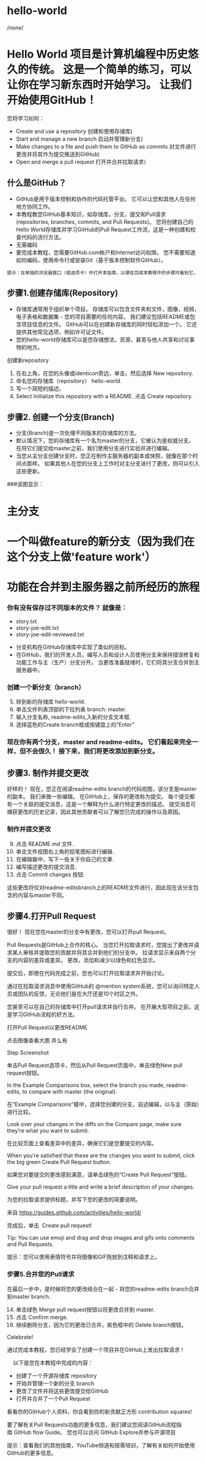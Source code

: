# hello-world
/*none*/
# Hello World 项目是计算机编程中历史悠久的传统。 这是一个简单的练习，可以让你在学习新东西时开始学习。 让我们开始使用GitHub！
您将学习如何：
+ Create and use a repository 创建和使用存储库)
+ Start and manage a new branch 启动并管理新分支)
+ Make changes to a file and push them to GitHub as commits 对文件进行更改并将其作为提交推送到GitHub)
+ Open and merge a pull request  打开并合并拉取请求）



## 什么是GitHub？
+ GitHub是用于版本控制和协作的代码托管平台。 它可以让您和其他人在任何地方协同工作。
+ 本教程教您GitHub基本知识，如存储库，分支，提交和Pull请求(repositories, branches, commits, and Pull Requests)。 您将创建自己的Hello World存储库并学习GitHub的Pull Request工作流，这是一种创建和检查代码的流行方法。
+ 无需编码
+ 要完成本教程，您需要GitHub.com帐户和Internet访问权限。 您不需要知道如何编码，使用命令行或安装Git（基于版本控制软件GitHub）。

```
提示：在单独的浏览器窗口（或选项卡）中打开本指南，以便在完成本教程中的步骤时看到它。
```




## 步骤1.创建存储库(Repository)
 - 存储库通常用于组织单个项目。 存储库可以包含文件夹和文件，图像，视频，电子表格和数据集 - 您的项目需要的任何内容。 我们建议包括README或包含项目信息的文件。 GitHub可以在创建新存储库的同时轻松添加一个。 它还提供其他常见选项，例如许可证文件。
 - 您的hello-world存储库可以是您存储想法，资源，甚至与他人共享和讨论事物的地方。

 创建新repository
 1. 在右上角，在您的头像或identicon旁边，单击，然后选择 New repository.
 2. 命名您的存储库（repository） hello-world.
 3. 写一个简短的描述。
 4. Select Initialize this repository with a README.
 点击 Create repository. 


## 步骤2. 创建一个分支(Branch)
+ 分支(Branch)是一次处理不同版本的存储库的方法。
+ 默认情况下，您的存储库有一个名为master的分支，它被认为是权威分支。 在将它们提交给master之前，我们使用分支进行实验并进行编辑。
+ 当您从主分支创建分支时，您正在制作主服务器的副本或快照，就像在那个时间点那样。 如果其他人在您的分支上工作时对主分支进行了更改，则可以引入这些更新。

###该图显示：
# 主分支
# 一个叫做feature的新分支（因为我们在这个分支上做'feature work'）
# 功能在合并到主服务器之前所经历的旅程



### 你有没有保存过不同版本的文件？ 就像是：
+ story.txt
+ story-joe-edit.txt
+ story-joe-edit-reviewed.txt
- 分支机构在GitHub存储库中实现了类似的目标。
- 在GitHub，我们的开发人员，编写人员和设计人员使用分支来保持错误修复和功能工作与主（生产）分支分开。 当更改准备就绪时，它们将其分支合并到主服务器中。

### 创建一个新分支（branch）
5. 转到新的存储库 hello-world.
6. 单击文件列表顶部的下拉列表 branch: master.
7. 输入分支名称, readme-edits,入新的分支文本框.
8. 选择蓝色的Create branch框或按键盘上的“Enter”


### 现在你有两个分支，master and readme-edits。 它们看起来完全一样，但不会很久！ 接下来，我们将更改添加到新分支。

## 步骤3. 制作并提交更改
好样的！ 现在，您正在阅读readme-edits branch的代码视图，该分支是master的副本。 我们来做一些编辑。
在GitHub上，保存的更改称为提交。 每个提交都有一个关联的提交消息，这是一个解释为什么进行特定更改的描述。 提交消息可捕获更改的历史记录，因此其他贡献者可以了解您已完成的操作以及原因。

### 制作并提交更改
9. 点击 README.md 文件.
10. 单击文件视图右上角的铅笔图标进行编辑.
11. 在编辑器中，写下一些关于你自己的文章.
12. 编写描述更改的提交消息.
13. 点击 Commit changes 按钮.


这些更改将仅对readme-editsbranch上的README文件进行，因此现在该分支包含的内容与master不同。

## 步骤4.打开Pull Request

很好！ 现在您在master的分支中有更改，您可以打开pull Request。

Pull Requests是GitHub上合作的核心。 当您打开拉取请求时，您提出了更改并请求某人审核并提取您的贡献并将其合并到他们的分支中。 拉请求显示来自两个分支的内容的差异或差异。 更改，添加和减少以绿色和红色显示。

提交后，即使在代码完成之前，您也可以打开拉取请求并开始讨论。

通过在拉取请求消息中使用GitHub的 @mention system系统，您可以询问特定人员或团队的反馈，无论他们是在大厅还是10个时区之外。

您甚至可以在自己的存储库中打开pull请求并自行合并。 在开展大型项目之前，这是学习GitHub流程的好方法。

打开Pull Request以更改README

点击图像查看大图  并么有

Step	Screenshot

单击Pull Request选项卡，然后从Pull Request页面中，单击绿色New pull request按钮。	

In the Example Comparisons box, select the branch you made, readme-edits, to compare with master (the original).	

在“Example Comparisons”框中，选择您创建的分支，自述编辑，以与主（原始）进行比较。

Look over your changes in the diffs on the Compare page, make sure they’re what you want to submit.	

在比较页面上查看差异中的差异，确保它们是您要提交的内容。

When you’re satisfied that these are the changes you want to submit, click the big green Create Pull Request button.	

如果您对要提交的更改感到满意，请单击绿色的“Create Pull Request”按钮。

Give your pull request a title and write a brief description of your changes.	

为您的拉取请求提供标题，并写下您的更改的简要说明。

来自 <https://guides.github.com/activities/hello-world/> 

完成后，单击  Create pull request!

Tip: You can use emoji and drag and drop images and gifs onto comments and Pull Requests.

提示：您可以使用表情符号并将图像和GIF拖放到注释和请求上。

### 步骤5.合并您的Pull请求

在最后一步中，是时候将您的更改结合在一起 - 将您的readme-edits branch合并到master branch.

14. 单击绿色 Merge pull request按钮以将更改合并到 master.
15. 点击 Confirm merge.
16. 继续删除分支，因为它的更改已合并，紫色框中的 Delete branch按钮。



Celebrate!

通过完成本教程，您已经学会了创建一个项目并在GitHub上发出拉取请求！
		

	
 
 
以下是您在本教程中完成的内容：

+ 创建了一个开源存储库 repository
+ 开始并管理一个新的分支 branch
+ 更改了文件并将这些更改提交给GitHub
+ 打开并合并了一个Pull Request

看看你的GitHub个人资料，你会看到你的新贡献正方形 contribution squares!

要了解有关Pull Requests功能的更多信息，我们建议您阅读GitHub流程指南 GitHub flow Guide。 您也可以访问 GitHub Explore并参与开源项目


提示：查看我们的其他指南，YouTube频道和按需培训，了解有关如何开始使用GitHub的更多信息。






